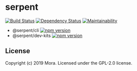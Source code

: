 # serpent

[![Build Status][travis-image]][travis-url]
[![Dependency Status][dependency-image]][dependency-url]
[![Maintainability](https://api.codeclimate.com/v1/badges/abdf354baaac407e8052/maintainability)](https://codeclimate.com/github/qiu8310/serpent/maintainability)


* @serpent/cli
  [![npm version](https://badge.fury.io/js/%40serpent%2Fcli.svg)](https://badge.fury.io/js/%40serpent%2Fcli)
* @serpent/dev-kits
  [![npm version](https://badge.fury.io/js/%40serpent%2Fdev-kits.svg)](https://badge.fury.io/js/%40serpent%2Fdev-kits)





## License

Copyright (c) 2019 Mora. Licensed under the GPL-2.0 license.

[travis-image]: https://travis-ci.org/qiu8310/serpent.svg?branch=master
[travis-url]: https://travis-ci.org/qiu8310/serpent
[dependency-image]: https://david-dm.org/qiu8310/serpent.svg?theme=shields.io
[dependency-url]: https://david-dm.org/qiu8310/serpent

